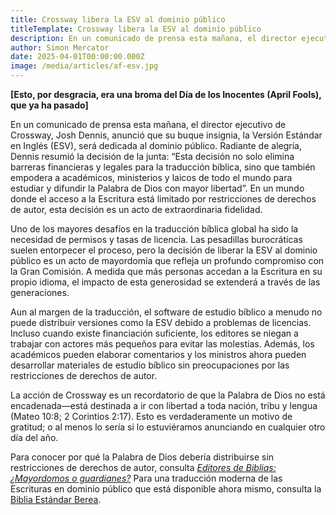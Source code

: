 ```yaml
---
title: Crossway libera la ESV al dominio público
titleTemplate: Crossway libera la ESV al dominio público
description: En un comunicado de prensa esta mañana, el director ejecutivo de Crossway, Josh Dennis, anunció que su buque insignia, la Versión Estándar en Inglés (ESV), será dedicada al dominio público.
author: Simon Mercator
date: 2025-04-01T00:00:00.000Z
image: /media/articles/af-esv.jpg
---
```


__[Esto, por desgracia, era una broma del Día de los Inocentes (April Fools), que ya ha pasado]__

En un comunicado de prensa esta mañana, el director ejecutivo de Crossway, Josh Dennis, anunció que su buque insignia, la Versión Estándar en Inglés (ESV), será dedicada al dominio público. Radiante de alegría, Dennis resumió la decisión de la junta: “Esta decisión no solo elimina barreras financieras y legales para la traducción bíblica, sino que también empodera a académicos, ministerios y laicos de todo el mundo para estudiar y difundir la Palabra de Dios con mayor libertad”. En un mundo donde el acceso a la Escritura está limitado por restricciones de derechos de autor, esta decisión es un acto de extraordinaria fidelidad.

Uno de los mayores desafíos en la traducción bíblica global ha sido la necesidad de permisos y tasas de licencia. Las pesadillas burocráticas suelen entorpecer el proceso, pero la decisión de liberar la ESV al dominio público es un acto de mayordomía que refleja un profundo compromiso con la Gran Comisión. A medida que más personas accedan a la Escritura en su propio idioma, el impacto de esta generosidad se extenderá a través de las generaciones.

Aun al margen de la traducción, el software de estudio bíblico a menudo no puede distribuir versiones como la ESV debido a problemas de licencias. Incluso cuando existe financiación suficiente, los editores se niegan a trabajar con actores más pequeños para evitar las molestias. Además, los académicos pueden elaborar comentarios y los ministros ahora pueden desarrollar materiales de estudio bíblico sin preocupaciones por las restricciones de derechos de autor.

La acción de Crossway es un recordatorio de que la Palabra de Dios no está encadenada—está destinada a ir con libertad a toda nación, tribu y lengua (Mateo 10:8; 2 Corintios 2:17). Esto es verdaderamente un motivo de gratitud; o al menos lo sería si lo estuviéramos anunciando en cualquier otro día del año.

Para conocer por qué la Palabra de Dios debería distribuirse sin restricciones de derechos de autor, consulta _[Editores de Biblias: ¿Mayordomos o guardianes?](https://sellingjesus.org/articles/bible-publishers)_ Para una traducción moderna de las Escrituras en dominio público que está disponible ahora mismo, consulta la [Biblia Estándar Berea](https://bsb.freely.giving/).
